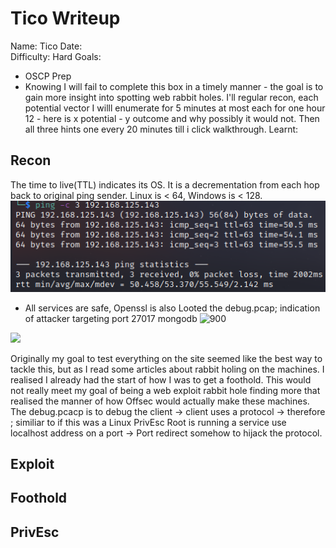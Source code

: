 # Tico Writeup
Name: Tico
Date:  
Difficulty:  Hard
Goals:  
- OSCP Prep 
- Knowing I will fail to complete this box in a timely manner - the goal is to gain more insight into spotting web rabbit holes. I'll regular recon, each potential vector I willl enumerate for 5 minutes at most each for one hour 12 - here is x potential - y outcome and why possibly it would not. Then all three hints one every 20 minutes till i click walkthrough.
Learnt:



## Recon

The time to live(TTL) indicates its OS. It is a decrementation from each hop back to original ping sender. Linux is < 64, Windows is < 128.
![ping](OS-ProvingGrounds/Tico/Screenshots/ping.png)

- All services are safe, Openssl is also 
Looted the debug.pcap; indication of attacker targeting port 27017 mongodb 
![900](debugpcap1.png)

![](port51072.png)

Originally my goal to test everything on the site seemed like the best way to tackle this, but as I read some articles about rabbit holing on the machines. I realised I already had the start of how I was to get a foothold. This would not really meet my goal of being a web exploit rabbit hole finding more that realised the manner of how Offsec would actually make these machines. The debug.pcacp is to debug the client -> client uses a protocol -> therefore ; similiar to if this was a Linux PrivEsc Root is running a service use localhost address on a port -> Port redirect somehow to hijack the protocol.  


## Exploit

## Foothold

## PrivEsc

      
